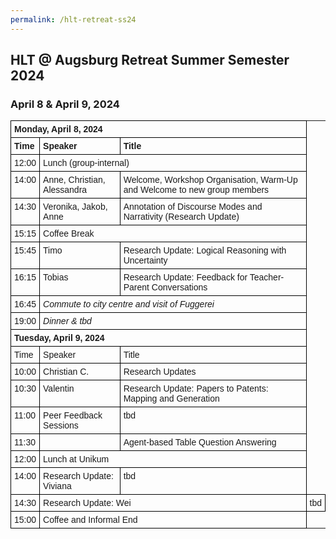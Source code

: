```yaml
---
permalink: /hlt-retreat-ss24
---
```


<style type="text/css">
.tg  {border-collapse:collapse;border-spacing:0;}
.tg td{border-color:black;border-style:solid;border-width:1px;font-family:Arial, sans-serif;font-size:14px;
  overflow:hidden;padding:5px 5px;word-break:normal;}
.tg th{border-color:black;border-style:solid;border-width:1px;font-family:Arial, sans-serif;font-size:14px;
  font-weight:normal;padding:5px 5px;word-break:normal;}
.tg .tg-0lax{text-align:left;vertical-align:top}
.center {
  margin-left: auto;
  margin-right: auto;
}
</style>


<div class="container">
    <div class="row">
        <div class="col-lg-12 text-center">
            <h2>HLT @ Augsburg Retreat Summer Semester 2024</h2>
            <h3>April 8 & April 9, 2024</h3>
        </div>
    </div>

<div class = "row">


<table class="tg center">
<tr>
<td class="tg-0lax" colspan="3"><b>Monday, April 8, 2024</b></td>
</tr>
  <tr>
    <td class="tg-0lax"><b>Time</b></td>
    <td class="tg-0lax"><b>Speaker</b></td>
    <td class="tg-0lax"><b>Title</b></td>
  </tr>
  <tr>
    <td class="tg-0lax">12:00</td>
    <td class="tg-0lax" colspan="2">Lunch (group-internal)</td>
  </tr>
  <tr>
    <td class="tg-0lax">14:00</td>
    <td class="tg-0lax">Anne, Christian, Alessandra</td>
    <td class="tg-0lax">Welcome, Workshop Organisation, Warm-Up and Welcome to new group members</td>
  </tr>
  <tr>
    <td class="tg-0lax">14:30</td>
    <td class="tg-0lax">Veronika, Jakob, Anne</td>
    <td class="tg-0lax">Annotation of Discourse Modes and Narrativity (Research Update)</td>
  </tr>
  <tr>
    <td class="tg-0lax">15:15</td>
    <td class="tg-0lax" colspan="2">Coffee Break</td>
  </tr>
  <tr>
    <td class="tg-0lax">15:45</td>
    <td class="tg-0lax">Timo</td>
    <td class="tg-0lax">Research Update: Logical Reasoning with Uncertainty</td>
  </tr>
    <tr>
    <td class="tg-0lax">16:15</td>
    <td class="tg-0lax">Tobias</td>
    <td class="tg-0lax">Research Update: Feedback for Teacher-Parent Conversations</td>
    </tr>
  <tr>
    <td class="tg-0lax">16:45</td>
    <td class="tg-0lax" colspan="2"><i>Commute to city centre and visit of Fuggerei</i></td>
  </tr>
  <tr>
    <td class="tg-0lax">19:00</td>
    <td class="tg-0lax" colspan="2"><i>Dinner &amp; tbd</i></td>
  </tr>
<tr/>
<tr>
<td class="tg-0lax" colspan="3"><b>Tuesday, April 9, 2024</b></td>
</tr>

  <tr>
    <td class="tg-0lax">Time</td>
    <td class="tg-0lax">Speaker</td>
    <td class="tg-0lax">Title</td>
  </tr>
<tr>
    <td class="tg-0lax">10:00</td>
    <td class="tg-0lax">Christian C.</td>
    <td class="tg-0lax">Research Updates</td>
    </tr>
   <tr>
    <td class="tg-0lax">10:30</td>
    <td class="tg-0lax">Valentin</td>
    <td class="tg-0lax">Research Update: Papers to Patents: Mapping and Generation</td>
    </tr>
    <tr>
    <td class="tg-0lax">11:00</td>
    <td class="tg-0lax">Peer Feedback Sessions</td>
    <td class="tg-0lax">tbd</td>
    </tr>
        <tr>
    <td class="tg-0lax">11:30</td>
    <td class="tg-0lax"></td>
    <td class="tg-0lax">Agent-based Table Question Answering</td>
    </tr>
      <tr>
    <td class="tg-0lax">12:00</td>
    <td class="tg-0lax" colspan="2">Lunch at Unikum</td>
  </tr>
    <tr>
    <td class="tg-0lax">14:00</td>
    <td class="tg-0lax">Research Update: Viviana</td>
    <td class="tg-0lax">tbd</td>
    </tr>
    <tr>
    <td class="tg-0lax">14:30</td>
    <td class="tg-0lax" colspan="2">Research Update: Wei</td>
    <td class="tg-0lax">tbd</td>
  </tr>
    <tr>
    <td class="tg-0lax">15:00</td>
    <td class="tg-0lax" colspan="2">Coffee and Informal End</td>
  </tr>
  </table>
